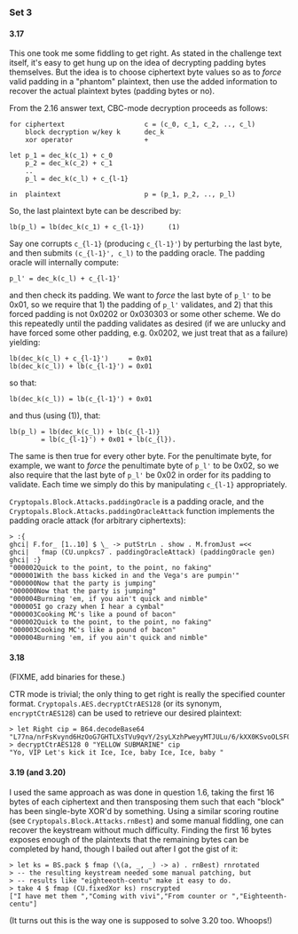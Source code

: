 ### Set 3

#### 3.17

This one took me some fiddling to get right. As stated in the challenge
text itself, it's easy to get hung up on the idea of decrypting padding
bytes themselves. But the idea is to choose ciphertext byte values so as
to *force* valid padding in a "phantom" plaintext, then use the added
information to recover the actual plaintext bytes (padding bytes or no).

From the 2.16 answer text, CBC-mode decryption proceeds as follows:

    for ciphertext                    c = (c_0, c_1, c_2, .., c_l)
        block decryption w/key k      dec_k
        xor operator                  +

    let p_1 = dec_k(c_1) + c_0
        p_2 = dec_k(c_2) + c_1
        ..
        p_l = dec_k(c_l) + c_{l-1}

    in  plaintext                     p = (p_1, p_2, .., p_l)

So, the last plaintext byte can be described by:

    lb(p_l) = lb(dec_k(c_1) + c_{l-1})      (1)

Say one corrupts `c_{l-1}` (producing `c_{l-1}'`) by perturbing the last
byte, and then submits `(c_{l-1}', c_l)` to the padding oracle. The
padding oracle will internally compute:

    p_l' = dec_k(c_l) + c_{l-1}'

and then check its padding. We want to *force* the last byte of `p_l'`
to be 0x01, so we require that 1) the padding of `p_l'` validates, and
2) that this forced padding is not 0x0202 or 0x030303 or some other
scheme. We do this repeatedly until the padding validates as desired
(if we are unlucky and have forced some other padding, e.g. 0x0202, we
just treat that as a failure) yielding:

    lb(dec_k(c_l) + c_{l-1}')     = 0x01
    lb(dec_k(c_l)) + lb(c_{l-1}') = 0x01

so that:

    lb(dec_k(c_l)) = lb(c_{l-1}') + 0x01

and thus (using (1)), that:

    lb(p_l) = lb(dec_k(c_l)) + lb(c_{l-1)}
            = lb(c_{l-1}') + 0x01 + lb(c_{l}).

The same is then true for every other byte. For the penultimate byte,
for example, we want to *force* the penultimate byte of `p_l'` to be
0x02, so we also require that the last byte of `p_l'` be 0x02 in order
for its padding to validate. Each time we simply do this by manipulating
`c_{l-1}` appropriately.

`Cryptopals.Block.Attacks.paddingOracle` is a padding oracle, and the
`Cryptopals.Block.Attacks.paddingOracleAttack` function implements the
padding oracle attack (for arbitrary ciphertexts):

    > :{
    ghci| F.for_ [1..10] $ \_ -> putStrLn . show . M.fromJust =<<
    ghci|   fmap (CU.unpkcs7 . paddingOracleAttack) (paddingOracle gen)
    ghci| :}
    "000002Quick to the point, to the point, no faking"
    "000001With the bass kicked in and the Vega's are pumpin'"
    "000000Now that the party is jumping"
    "000000Now that the party is jumping"
    "000004Burning 'em, if you ain't quick and nimble"
    "000005I go crazy when I hear a cymbal"
    "000003Cooking MC's like a pound of bacon"
    "000002Quick to the point, to the point, no faking"
    "000003Cooking MC's like a pound of bacon"
    "000004Burning 'em, if you ain't quick and nimble"

#### 3.18

(FIXME, add binaries for these.)

CTR mode is trivial; the only thing to get right is really the specified
counter format. `Cryptopals.AES.decryptCtrAES128` (or its synonym,
`encryptCtrAES128`) can be used to retrieve our desired plaintext:

    > let Right cip = B64.decodeBase64 "L77na/nrFsKvynd6HzOoG7GHTLXsTVu9qvY/2syLXzhPweyyMTJULu/6/kXX0KSvoOLSFQ=="
    > decryptCtrAES128 0 "YELLOW SUBMARINE" cip
    "Yo, VIP Let's kick it Ice, Ice, baby Ice, Ice, baby "

#### 3.19 (and 3.20)

I used the same approach as was done in question 1.6, taking the
first 16 bytes of each ciphertext and then transposing them such that
each "block" has been single-byte XOR'd by something. Using a similar
scoring routine (see `Cryptopals.Block.Attacks.rnBest`) and some manual
fiddling, one can recover the keystream without much difficulty. Finding
the first 16 bytes exposes enough of the plaintexts that the remaining
bytes can be completed by hand, though I bailed out after I got the
gist of it:

    > let ks = BS.pack $ fmap (\(a, _, _) -> a) . rnBest) rnrotated
    > -- the resulting keystream needed some manual patching, but
    > -- results like "eighteeoth-centu" make it easy to do.
    > take 4 $ fmap (CU.fixedXor ks) rnscrypted
    ["I have met them ","Coming with vivi","From counter or ","Eighteenth-centu"]

(It turns out this is the way one is supposed to solve 3.20 too.  Whoops!)


